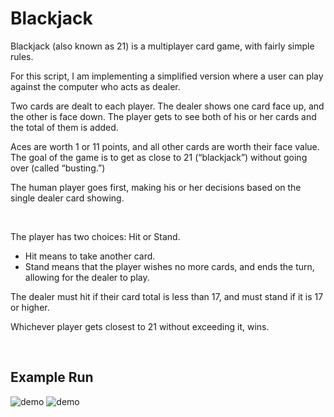 # Blackjack

Blackjack (also known as 21) is a multiplayer card game, with fairly simple rules.

For this script, I am implementing a simplified version where a user can play against the computer who acts as dealer.

Two cards are dealt to each player. The dealer shows one card face up, and the other is face down. The player gets to see both of his or her cards and the total of them is added. 

Aces are worth 1 or 11 points, and all other cards are worth their face value.  The goal of the game is to get as close to 21 (“blackjack”) without going over (called “busting.”)

The human player goes first, making his or her decisions based on the single dealer card showing.

</br>

The player has two choices: Hit or Stand.  
- Hit means to take another card.
- Stand means that the player wishes no more cards, and ends the turn, allowing for the dealer to play.

The dealer must hit if their card total is less than 17, and must stand if it is 17 or higher. 

Whichever player gets closest to 21 without exceeding it, wins.

</br>

## Example Run

![demo](https://user-images.githubusercontent.com/73488906/111056858-9854d280-84a8-11eb-9cbe-c5858764c6bc.png)
![demo](https://user-images.githubusercontent.com/73488906/111056838-50ce4680-84a8-11eb-84f4-62c8364c82ef.png)
